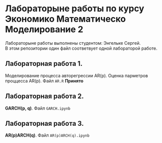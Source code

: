 # Лабораторыне работы по курсу Экономико Математическо Моделирование 2
Лабораторыне работы выполнены студентом: Энгельке Сергей.<br>
В этом репозитории один файл соответвует одной лабораторой работе.<br>
## Лабораторная работа 1.
Моделирование процесса авторегрессии AR(p). Оценка парметров проццесса AR(p).
Файл `AR.R`
**Принято**

## Лабораторная работа 2.
**GARCH(p, q)**. Файл `GARCH.ipynb`


## Лабораторная работа 3.
**AR(p)ARCH(q)**. Файл `AR(p)ARCH(q).ipynb`